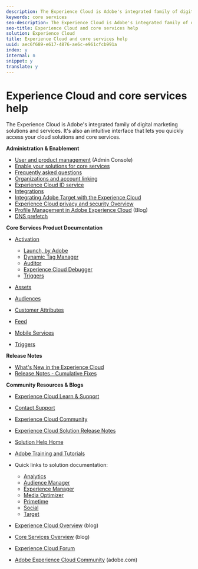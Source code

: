 ```yaml
---
description: The Experience Cloud is Adobe's integrated family of digital marketing solutions and services. It's also an intuitive interface that lets you quickly access your cloud solutions and core services.
keywords: core services
seo-description: The Experience Cloud is Adobe's integrated family of digital marketing solutions and services. It's also an intuitive interface that lets you quickly access your cloud solutions and core services.
seo-title: Experience Cloud and core services help
solution: Experience Cloud
title: Experience Cloud and core services help
uuid: aec6f689-e617-4876-ae6c-e961cfcb991a
index: y
internal: n
snippet: y
translate: y
---
```


# Experience Cloud and core services help

The Experience Cloud is Adobe's integrated family of digital marketing solutions and services. It's also an intuitive interface that lets you quickly access your cloud solutions and core services.


<a id="section_AFFBC9EDDE5B4E4493A7C2896121A773"></a>

**Administration & Enablement** 

* [User and product management](admin_getting_started/admin_getting_started.md#topic_3FCB4099640647E3B2411ADBFCE81909) (Admin Console)
* [Enable your solutions for core services](core_services/core_services.md#concept_07ED1D5C64234E77976E6D572E78FB9C)
* [Frequently asked questions](admin_getting_started/admin_getting_started.md#concept_A9A190B372C5450CA53D60431D362143)
* [Organizations and account linking](admin_getting_started/organizations.md#topic_C31CB834F109465A82ED57FF0563B3F1)
* [Experience Cloud ID service](https://marketing.adobe.com/resources/help/en_US/mcvid/)
* [Integrations](marketing-cloud-integrations.md#concept_9E6D3E37D1E3452E8CCCFA92AF034F90)
* [Integrating Adobe Target with the Experience Cloud](https://marketing.adobe.com/resources/help/en_US/target/a4t/c_integrating_target_with_mac.html)
* [Experience Cloud privacy and security Overview](https://marketing.adobe.com/resources/help/en_US/xref/Adobe-Marketing-Cloud-Privacy-and-Security-Overview.pdf)
* [Profile Management in Adobe Experience Cloud](https://theblog.adobe.com/profile-management-adobe-marketing-cloud-comes-together/) (Blog)
* [DNS prefetch](admin_getting_started/admin_getting_started.md#concept_6BC8C6856E3644F8956D7AD0A96383B7)

**Core Services Product Documentation** 

* [Activation](https://marketing.adobe.com/resources/help/en_US/dtm/) 

  * [Launch, by Adobe](https://docs.adobelaunch.com/)    
  * [Dynamic Tag Manager](https://marketing.adobe.com/resources/help/en_US/dtm/)    
  * [Auditor](https://marketing.adobe.com/resources/help/en_US/auditor/)    
  * [Experience Cloud Debugger](https://marketing.adobe.com/resources/help/en_US/experience-cloud-debugger/)    
  * [Triggers](activation/triggers.md#topic_4F21FCE9A64E46E8B6D51F494FA652A7)    

* [Assets](experience-cloud-assets/experience-cloud-assets.md#concept_DDA5224C907D4A4F817D795DA0ED64D0)
* [Audiences](audience_library/audience_library.md#concept_3D52E1DED6D04ECC949B514E182C4655)
* [Customer Attributes](attributes/attributes.md#concept_ACFEE7C8B8E94875BA0825CDF4913AF1)
* [Feed](feed.md#concept_9256B8768A294009A777282DD8719213)
* [Mobile Services](https://marketing.adobe.com/resources/help/en_US/mobile/)
* [Triggers](activation/triggers.md#concept_887B30241B3E4DB0A2553B2996E2D4FB)

**Release Notes** 

* [What's New in the Experience Cloud](marketing-cloud-interface/marketing-cloud-interface.md#concept_9A4370BD59744928BDC9F87E978798B3)
* [Release Notes - Cumulative Fixes](marketing-cloud-interface/release_notes.md#concept_F5C9FF69A5B44395BB5FA0552F4E9175)

**Community Resources & Blogs** 

* [Experience Cloud Learn & Support](https://helpx.adobe.com/support/experience-cloud.html)
* [Contact Support](https://helpx.adobe.com/marketing-cloud/contact-support.html)
* [Experience Cloud Community](https://forums.adobe.com/community/experience-cloud)
* [Experience Cloud Solution Release Notes](https://marketing.adobe.com/resources/help/en_US/whatsnew/)
* [Solution Help Home](https://marketing.adobe.com/resources/help/en_US/home/)
* [Adobe Training and Tutorials](http://helpx.adobe.com/learning.html?promoid=KAUDK)
* Quick links to solution documentation: 

    * [Analytics](https://marketing.adobe.com/resources/help/en_US/analytics/getting-started/)    
    * [Audience Manager](https://marketing.adobe.com/resources/help/en_US/aam/c_aam_home.html)    
    * [Experience Manager](http://docs.adobe.com/)    
    * [Media Optimizer](https://marketing.adobe.com/resources/help/en_US/media-optimizer/)    
    * [Primetime](http://help.adobe.com/en_US/primetime/)    
    * [Social](https://marketing.adobe.com/resources/help/en_US/social/)    
    * [Target](https://marketing.adobe.com/resources/help/en_US/target/)    

* [Experience Cloud Overview](http://blogs.adobe.com/digitalmarketing/web-experience/part-1-adobes-art-science-todays-new-marketer/) (blog)
* [Core Services Overview](https://theblog.adobe.com/part-2-capturing-leveraging-consumer-behavior-adobe-marketing-cloud/) (blog)
* [Experience Cloud Forum](https://forums.adobe.com/community/experience-cloud)
* [Adobe Experience Cloud Community](http://helpx.adobe.com/marketing-cloud.html?promoid=KAWSE) (adobe.com)
